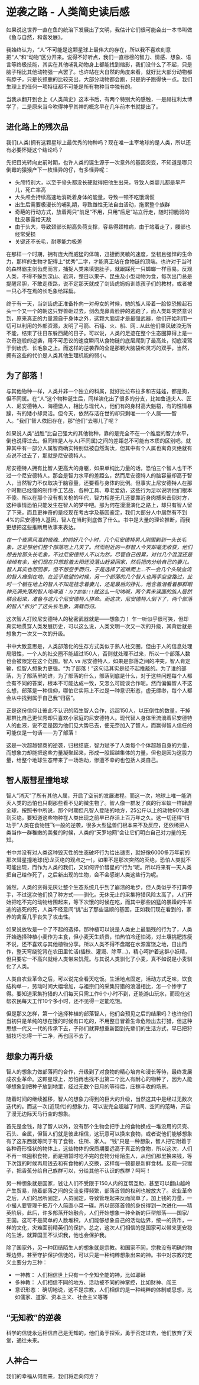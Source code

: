 # 逆袭之路 - 人类简史读后感
如果说这世界一直在鱼的统治下发展出了文明，我估计它们很可能会出一本书叫做《鱼与自然，和谐发展》。

我始终认为，“人”不可能是这颗星球上最伟大的存在，所以我不喜欢刻意把“人”和“动物”区分开来。说得不好听点，我们一直标榜的智力、情感、想象、语言等终极技能，其实在其他哺乳动物身上都能找到缩影，我们没什么了不起，只是脑子相比其他动物强一点罢了。也许站在大自然的角度来看，就好比大部分动物都有脖子，只是长颈鹿的比较突出，大部分动物都会跑，只是豹子跑得快一点。我们生理上的任何一项特征都不可能是所有物种当中独有的。

当我从翻开到合上《人类简史》这本书后，有两个特别大的感触，一是赫拉利太博学了，二是原来当今吹得神乎其神的概念早在几年前本书就提出了。

## 进化路上的残次品
我们(人类)拥有这颗星球上最优秀的物种吗？现在唯一主宰地球的是人类，所以还有必要怀疑这个结论吗？

先把目光转向史前时期，也许人类的诞生源于一次意外的基因突变，不知道是哪只倒霉的猿猴产下一枚怪异的仔，有多怪异呢：
- 头颅特别大，以至于骨头都没长硬就得把他生出来，导致人类婴儿都是早产儿，死亡率高
- 大头颅会持续高速地消耗着身体的能量，导致一顿不吃饿滴慌
- 出生后需要极漫长的哺乳期，导致雌性无法自由活动，拖累整个族群
- 奇葩的行动方式，放着两只“前足”不用，只用“后足”站立行走，随时把脆弱的肚皮暴露给天敌
- 由于头大，导致颈部长期高负荷支撑，容易得颈椎病，由于站着走了，腰部也经常受损
- 关键还不长毛，耐寒能力极差

在那样一个时期，拥有庞大而威猛的体魄，迅捷而灵敏的速度，坚韧且强悍的生命力，那样的生物才配得上“优秀”二字，才能真正站在食物链的顶端。也许对于当时的森林霸主剑齿虎而言，捕捉人类来填饱肚子，就跟踩死一只蟑螂一样容易。反观人类，不得不躲到深山、岩洞，整日以果子、昆虫及小型动物为食，每次出门总是提醒吊胆，不敢走夜路，说不定那天就成了剑齿虎妈妈训练孩子们的教材，或者被一只心不在焉的长毛象给踩扁。

终于有一天，当剑齿虎正准备扑向一对母女的时候，她的族人带着一脸惊恐搬起石头一个又一个的朝这只野兽砸过去，剑齿虎鼻青脸肿的逃跑了，而人类却突然意识到，原来真正的力量源自于身体之外，这颗大脑袋才是最强武器，他们开始利用一切可以利用的外部资源，发明了弓箭、石锤、火、船、网...从此他们乘风破浪无所不能，结束了往日东躲西藏的日子。可以说，人类的足迹在整个生态圈算得上是一次奇迹般的逆袭，用不可思议的速度瞬间从食物链的底层爬到了最高处，彻底凌驾于剑齿虎、长毛象之上。而这样的逆袭靠的全是那颗大脑袋和灵巧的双手，当然，拥有这些的代价是人类其他生理机能的弱小。

## 为了部落！
与其他物种一样，人类并非一个独立的科属，就好比拉布拉多和吉娃娃，都是狗，但不同属。在“人”这个物种诞生后，同样演化出了很多的分支，比如鲁道夫人、匠人、尼安德特人、海德堡人，相比与现代人，他们有的身材高大魁梧，有的性情暴躁，有的矮小却灵活。但今天，依然存活在世的却只剩唯一一个人属——智人。“我们”智人依旧存在，那“他们”去哪儿了呢？

如果说人类“战胜”比自己强大的其他物种，靠的是完全不在一个维度的智力水平，倒也说得过去。但同样是人与人(不同属)之间的差距总不可能有本质的区别吧。就算其中有一部分人属智商确实特别低被自然淘汰，但其中有个人属也离奇灭绝就有点说不过去了，那就是尼安德特人。

尼安德特人拥有比智人更高大的身躯，如果单纯比力量的话，恐怕三个智人也干不过一个尼安德特人。那会是智力水平的差距么，然而尼安德特人的脑容量却高于智人，当然智力不仅取决于脑容量，还要看与身体的比例。但事实上尼安德特人在那个时期已经懂的制作手工艺品、各种工具、尊老爱幼，这些行为足以说明他们根本不傻。所以在那个没有机关枪的年代，智力相差无几还要靠近身肉搏来击倒对方，这种事情恐怕只能发生在智人的梦中吧。那为何在漫漫演化之路上，却只有智人留了下来，而且更神奇的是经现在考古学及基因鉴定，我们大部分人中居然有不到4%的尼安德特人基因，智人在当时到底做了什么。书中是大量的理论推断，而我更想把这些推断用故事来表达。

*在一个夜黑风高的夜晚...的前好几个小时，几个尼安德特男人刚围剿到一头长毛象，这足够他们整个部落吃上几天了。然而附近的一群智人今天却毫无收获，他们想去抢那头长毛象，不过尼安德特人不以为然，尽管自己很累，对付几个混混还是绰绰有余，他们现在只想趁着太阳还没落山赶紧回家，然后把肉分给自己的妻儿。智人其实也想回家，但不想空手而归，于是选择了迎难而上...不一会几个头破血流的智人瘫倒在地，在近乎绝望的时候，另一个部落的几个智人也两手空空路过，此时一个躺在地上的智人不知是挂念着妻儿，还是最后的挣扎，他含着泪看着那群眼神充满失落的智人咆哮道：`为了部落!!!`就这么一句呐喊，两个素未谋面的族人居然联合起来，准备与这几个尼安德特人拼命。而这次，尼安德特人倒下了，两个部落的智人“拆分”了这头长毛象，满载而归。*

这次智人打败尼安德特人的秘密武器就是——想象力！  乍一听似乎很可笑，但却真实地贯穿人类发展历史，可以这么说，人类文明一次又一次的升级，其背后就是想象力一次又一次的升级。  

书中大致意思是，人类部落化的生存方式类似于熟人社交圈，但由于人的信息处理局限性，一个人的社交圈不能超过150人，否则就处理不过来，所以一个部落人数也会被限定在这个范围。智人 vs 尼安德特人，如果是部落之间的冲突，智人肯定输，但智人想象力更强。“为了部落！”这句话其实是经不起推敲的。为了谁的部落，为了部落里的谁，为了部落的什么，部落到底是什么，对于这些问题每个人都会有不同的答案，根本不可能达成一致，又怎么可能谈合作呢。然而偏偏智人不这么想，部落是一种信仰，哪怕它实际上不过是一种意识形态，虚无缥缈，每个人都会从中找到属于自己我“归宿”。

正是这份信仰让彼此不认识的陌生智人合作，远超150人，以压倒性的数量，干掉那群比自己更优秀却只喜欢小家庭的尼安德特人。现代智人身体里流淌着尼安德特人的血液，说不定是因为他们见大势已去，便无奈加入了智人，而赢得智人信任的可能仅是一句话——为了部落！

这是一次超越智商的逆袭，归根结底，智力赋予了人类每个个体超越自身的力量，而想象力却能把这些力量凝聚起来，形成一股超越集体的力量，但也是因为这股力量，给整个地球生态带来了一场浩劫，惨遭不幸的也包括人类自己。

## 智人版彗星撞地球
智人“消灭”了所有其他人属，开启了空前的发展进程。而这一次，地球上唯一能消灭人类的恐怕也只剩那些看不见的微生物了。智人像一群发了疯的行军蚁一样肆虐全球，按照书中所说，那个时期但凡智人登陆的地方，25公斤以上的动物90%遭到灭绝，要知道这些物种在人类出现之前早已存活上百万年之久。这一切还得“归功于”人类在食物链飞一般的逆袭，很多大型猛兽们根本来不及反应，还依稀把人类当作一群稚嫩的美餐的时候，人类的“天罗地网”会让它们明白自己对力量的无知。

书中并没有对人类这种毁灭性的生态破坏行为给出谴责，就好像6000多万年前的那次彗星撞地球(恐龙灭绝的观点之一)，如果不是那次突然的灭绝，恐怕人类就不可能出现，而作为人类的我们，又如何评价彗星的”行为“呢。所以将来有一天人类把自己给作死了，之后新出现的生物，会不会感谢人类这些行为呢。

诚然，人类的贪得无厌让整个生态系统几乎到了崩溃的地步，但人类似乎不打算停手，不过这次他们换了种方式——驯化。无休无止的采集狩猎风险太高了，人们开始把吃不完的动物给围起来，等下次饿的时候在吃，而其中那些凶猛的暴躁的牛羊逃的逃死的死，人类不经意间“挑”出了那些温顺的基因，正如我们现在看到的，家养的禽畜几乎丧失了攻击性。

如果说放牧是一个了不起的选择，那种植可以说是人类史上最脑残的行为了，人类开始选择种植小麦作为主食，但小麦天生娇贵，怕热怕冷还怕渴，对土壤挑肥拣瘦不说，还不喜欢与其他植物分享。所以人类不得不盘踞在水源富饶之地，日出而作，整天弯绕驼背在农田里忙活(插秧、灌溉、除草…)，精心呵护着这群小妖精，但只要它一不高兴就给人类带来饥荒。与其说人类驯化了小麦，真不如说是小麦驯化了人类。

人类自农业革命之后，可以说完全看天吃饭。生活地点固定，活动方式乏味，饮食结构单一，劳动时间大幅增加，与祖宗们的采集狩猎的浪漫相比，怎一个惨字了得。要知道采集狩猎的人们每天只需工作6个小时不到，还能游山玩水，而现在这帮农民每天工作10个多小时，还不见得一定能吃饱。

但是那又怎样，第一个选择种植的部落智人，他们会预见之后的结果吗？也许他们当初只是单纯的想在饿的时候有口吃的，不用整日冒着生命危险出去打猎，但这种思想一代又一代的传承下去，子孙们就算想重新回到先辈们的生活方式，早已把狩猎技巧忘得一干二净，再也回不去了。

## 想象力再升级
智人的想象力做部落间的合作，升级到了对食物的精心培育和漫长等待，最终发展成农业革命。这颗星球上，恐怕再也找不出第二个比人有耐心的物种了，因为人能够想象到把种子放到地里，经过无数个日月的等待后，庄稼丰收的场景。

随着时间的继续推移，智人的想象力得到的巨大的升级，当然这其中是经过无数次迭代的。而这一次(近现代)的想象力，可以说完全超越了时间、空间的范畴，开启了漫无边际天马行空的想象。

首先是金钱，除了智人以外，没有那个生物会把手上的食物换成一堆没用的贝壳、石头、金属，但智人们就是彼此相信，这玩意可以换来食物，或者说他们能够想象有了这东西就等同于有了食物、住所、家人。“钱”只是一种想象，智人把它附着于各种奇形怪状的物体上，这些物体的保质期要远高于真正的食物，所以这次，人们不再一味囤积食物，而是把暂时吃不完的食物分给陌生人，从他们那里换来钱，等下次饿的时候再用钱去和有食物的人交换，这样每一顿都是新鲜食材。反观一只猴子，把香蕉分给自己族群可以，分给其他不认识的族群？呵呵！

另一种想象就是国家，钱让人们不受限于150人内的互帮互助，甚至可以翻山越岭产生贸易，随着部落之间的交流变得频繁，部落首领的权利也被放大了。农业革命之后，人们的居所固定，人员固定，导致管理起来反而简单了。加上钱的力量，一小撮人要管理千把万个人简直小菜一碟。所以部落首领的身份得到一次进化——精英阶层。此后，许多部落开始融合，人们开始想象一种全新的巨型部落——国家/王国。这可不是简单的人数堆积，人们能够想象自己的活动边界，统一的货币，一样的文化，灾难面前精英们的保护。总之，这次人们相信的是国家可以带来更安稳的生活，就算国王不认识我，他也会保护我。

除了国家外，另一种团结陌生人的想象就是宗教。和国家不同，宗教没有明确的物理边界，甚至守护保护信徒的，可以只是一种纯粹想象出来的神。书中对宗教的定义主要分为三种：
 - 一神教： 人们相信世上只有一个全知全能的神，比如耶稣
 - 多神教： 人们相信不同的地方、活动被不同的神掌控，比如财神、阎王
 - 意识形态： 确切地说，这不是宗教，人们相信的是一种纯粹的体制或思想，比如儒家、道家、资本主义、社会主义等等

## “无知教”的逆袭
科学的信徒永远相信自己是无知的，他们勇于探索，勇于否定过去，他们放弃了天堂，通往未来。

## 人神合一
我们的幸福从何而来，我们将走向何方？
